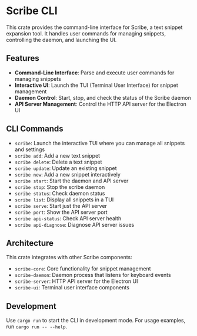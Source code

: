 # Scribe CLI

This crate provides the command-line interface for Scribe, a text snippet expansion tool. It handles user commands for managing snippets, controlling the daemon, and launching the UI.

## Features

- **Command-Line Interface**: Parse and execute user commands for managing snippets
- **Interactive UI**: Launch the TUI (Terminal User Interface) for snippet management
- **Daemon Control**: Start, stop, and check the status of the Scribe daemon
- **API Server Management**: Control the HTTP API server for the Electron UI

## CLI Commands

- `scribe`: Launch the interactive TUI where you can manage all snippets and settings
- `scribe add`: Add a new text snippet
- `scribe delete`: Delete a text snippet
- `scribe update`: Update an existing snippet
- `scribe new`: Add a new snippet interactively
- `scribe start`: Start the daemon and API server
- `scribe stop`: Stop the scribe daemon
- `scribe status`: Check daemon status
- `scribe list`: Display all snippets in a TUI
- `scribe serve`: Start just the API server
- `scribe port`: Show the API server port
- `scribe api-status`: Check API server health
- `scribe api-diagnose`: Diagnose API server issues

## Architecture

This crate integrates with other Scribe components:

- `scribe-core`: Core functionality for snippet management
- `scribe-daemon`: Daemon process that listens for keyboard events
- `scribe-server`: HTTP API server for the Electron UI
- `scribe-ui`: Terminal user interface components

## Development

Use `cargo run` to start the CLI in development mode. For usage examples, run `cargo run -- --help`.
